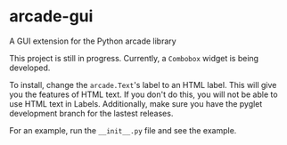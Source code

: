 # arcade-gui
A GUI extension for the Python arcade library

This project is still in progress. Currently, a `Combobox` widget is being developed.

To install, change the `arcade.Text`'s label to an HTML label. This will give you the features of HTML text. If you don't do this, you will not be able to use HTML text in Labels. Additionally, make sure you have the pyglet development branch for the lastest releases.

For an example, run the `__init__.py` file and see the example.

